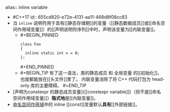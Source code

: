 alias:: inline variable

- #C++17
  id:: 655cd820-e72e-4131-aa11-468d8f08cc83
- 当 `inline` 说明符用于具有[[静态存储期]]的变量（[[静态数据成员]]或[[命名空间作用域变量]]）的[[声明说明符序列]]中时，声明该变量为[[内联变量]]。
	- #+BEGIN_PINNED
	  ```
	  class Foo
	  {
	    inline static int x = 0;
	  }:
	  ```
	  #+END_PINNED
	- #+BEGIN_TIP
	  有了这一语法，类的静态成员 和 全局变量 的[[初始化]]，也就都能放在[[头文件]]里了。
	  内联变量消除了将 C++ 代码打包为 head-only 库的主要障碍。
	  #+END_TIP
- [声明为constexpr 的静态成员变量]([[constexpr variable]])（但不是[[命名空间作用域变量]]）**隐式地**是[[内联变量]]。
- [命名空间作用域]([[命名空间作用域变量]])中的 inline [[const]]变量默认**具有**[[外部链接]]。